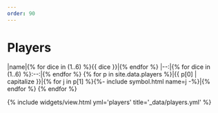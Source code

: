 ```yaml
---
order: 90
---
```

# Players

|name|{% for dice in (1..6) %}{{ dice }}|{% endfor %}
|--:|{% for dice in (1..6) %}:--:|{% endfor %}
{% for p in site.data.players %}|{{ p[0] | capitalize }}|{% for j in p[1] %}{%- include symbol.html name=j -%}|{% endfor %}
{% endfor %}

{% include widgets/view.html yml='players' title='_data/players.yml' %}
